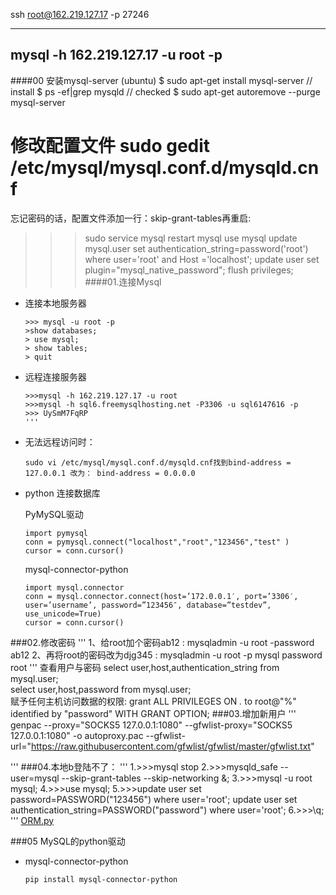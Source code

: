 ssh root@162.219.127.17 -p 27246

----------------
mysql -h 162.219.127.17 -u root -p
----------------

####00 安装mysql-server (ubuntu)
  $ sudo apt-get install mysql-server  //  install
  $ ps -ef|grep mysqld  // checked 
  $ sudo apt-get autoremove --purge mysql-server
  # 修改配置文件 sudo gedit /etc/mysql/mysql.conf.d/mysqld.cnf
  忘记密码的话，配置文件添加一行：skip-grant-tables再重启:
  >>> sudo service mysql restart
  >>> mysql
  >>>use mysql
  >>>update mysql.user set authentication_string=password('root') where user='root' and Host ='localhost';
  >>> update user set plugin="mysql_native_password";
  >>> flush privileges;
####01.连接Mysql
- 连接本地服务器
    ```
    >>> mysql -u root -p
    >show databases;
    > use mysql;
    > show tables;
    > quit
    ```

- 远程连接服务器

    ```
    >>>mysql -h 162.219.127.17 -u root
    >>>mysql -h sql6.freemysqlhosting.net -P3306 -u sql6147616 -p
    >>> UySmM7FqRP
    '''
- 无法远程访问时：
    ```
    sudo vi /etc/mysql/mysql.conf.d/mysqld.cnf找到bind-address = 127.0.0.1 改为： bind-address = 0.0.0.0 
    ```
- python 连接数据库

    PyMySQL驱动
    ```
    import pymysql
    conn = pymysql.connect("localhost","root","123456","test" )
    cursor = conn.cursor()
    ```
    mysql-connector-python
    ```
    import mysql.connector
    conn = mysql.connector.connect(host=’172.0.0.1′, port=’3306′, user=’username’, password=”123456″, database=”testdev”, use_unicode=True)
    cursor = conn.cursor()
    ```
###02.修改密码
'''
1、给root加个密码ab12 : mysqladmin -u root -password ab12
2、再将root的密码改为djg345 : mysqladmin -u root -p mysql password root
'''
查看用户与密码
select user,host,authentication_string from mysql.user;  
select user,host,password from mysql.user;  
赋予任何主机访问数据的权限:
 grant ALL PRIVILEGES ON *.* to root@"%" identified by "password" WITH GRANT OPTION; 
###03.增加新用户
'''
genpac --proxy="SOCKS5 127.0.0.1:1080" --gfwlist-proxy="SOCKS5 127.0.0.1:1080" -o autoproxy.pac --gfwlist-url="https://raw.githubusercontent.com/gfwlist/gfwlist/master/gfwlist.txt"

'''
###04.本地b登陆不了：
'''
  1.>>>mysql stop
  2.>>>mysqld_safe --user=mysql --skip-grant-tables --skip-networking &; 
  3.>>>mysql -u root mysql; 
  4.>>>use mysql;
  5.>>>update user set password=PASSWORD("123456") where user='root';
  update user set authentication_string=PASSWORD("password") where user='root';
  6.>>>\q;
'''
[ORM.py](demo/ORM.py)

###05 MySQL的python驱动
- mysql-connector-python
    ```
    pip install mysql-connector-python
    ```